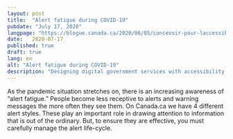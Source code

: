 ```yaml
---
layout: post
title:  "Alert fatigue during COVID-19"
pubdate: "July 17, 2020"
langpage: "https://blogue.canada.ca/2020/06/05/concevoir-pour-laccessibilite.html"
date:   2020-07-17
published: true
draft: true
lang: en
alt: "Alert fatigue during COVID-19"
description: "Designing digital government services with accessibility in mind is key to ensuring that everyone can get the services they need quickly and easily."
---
```


As the pandemic situation stretches on, there is an increasing awareness of “alert fatigue.” People become less receptive to alerts and warning messages the more often they see them. On Canada.ca we have 4 different alert styles. These play an important role in drawing attention to information that is out of the ordinary. But, to ensure they are effective, you must carefully manage the alert life-cycle. 


